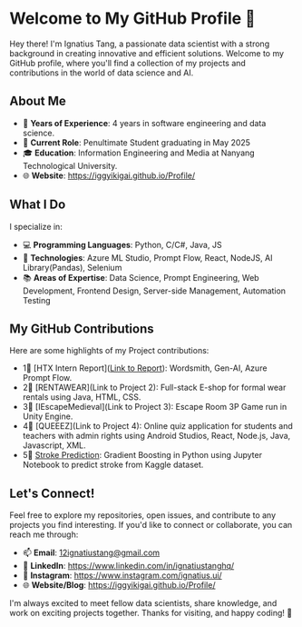 # Welcome to My GitHub Profile 👋

Hey there! I'm Ignatius Tang, a passionate data scientist with a strong background in creating innovative and efficient solutions. Welcome to my GitHub profile, where you'll find a collection of my projects and contributions in the world of data science and AI.

## About Me

- 🌟 **Years of Experience**: 4 years in software engineering and data science.
- 💼 **Current Role**: Penultimate Student graduating in May 2025
- 🎓 **Education**: Information Engineering and Media at Nanyang Technological University.
- 🌐 **Website**: https://iggyikigai.github.io/Profile/

## What I Do

I specialize in:

- 💻 **Programming Languages**: Python, C/C#, Java, JS
- 🚀 **Technologies**: Azure ML Studio, Prompt Flow, React, NodeJS, AI Library(Pandas), Selenium
- 📚 **Areas of Expertise**: Data Science, Prompt Engineering, Web Development, Frontend Design, Server-side Management, Automation Testing

## My GitHub Contributions

Here are some highlights of my Project contributions:

- 1🌟 [HTX Intern Report]([Link to Report](https://github.com/Iggyikigai/Profile/blob/master/Ignatius%20Tang%20-%20HTX%20Intern%20Report.pdf)): Wordsmith, Gen-AI, Azure Prompt Flow.
- 2🌟 [RENTAWEAR](Link to Project 2): Full-stack E-shop for formal wear rentals using Java, HTML, CSS.
- 3🌟 [IEscapeMedieval](Link to Project 3): Escape Room 3P Game run in Unity Engine.
- 4🌟 [QUEEEZ](Link to Project 4): Online quiz application for students and teachers with admin rights using Android   Studios, React, Node.js, Java, Javascript, XML.
- 5🌟 [Stroke Prediction](https://github.com/Iggyikigai/Stroke_Prediction): Gradient Boosting in Python using Jupyter Notebook to predict stroke from Kaggle dataset.

## Let's Connect!

Feel free to explore my repositories, open issues, and contribute to any projects you find interesting. If you'd like to connect or collaborate, you can reach me through:

- 📫 **Email**: 12ignatiustang@gmail.com
- 👤 **LinkedIn**: https://www.linkedin.com/in/ignatiustanghq/
- 📱 **Instagram**: https://www.instagram.com/ignatius.ui/
- 🌐 **Website/Blog**: https://iggyikigai.github.io/Profile/

I'm always excited to meet fellow data scientists, share knowledge, and work on exciting projects together. Thanks for visiting, and happy coding! 🚀
